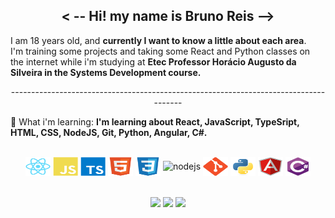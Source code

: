 <h2 align="center"> 
  < -- Hi! my name is <strong>Bruno Reis</strong> -->
</h2>

<p align="left">
  I am 18 years old, and <strong>currently I want to know a little about each area</strong>.<br>
  I'm training some projects and taking some React and Python classes on the internet while i'm studying at <strong>Etec Professor Horácio Augusto da Silveira in the Systems Development course.</strong>
</p>

<p align="center"> 
  -------------------------------------------------------------------------------------
</p>

<p align="left">
  🦄 What i'm learning: <strong>I'm learning about React, JavaScript, TypeSript, HTML, CSS, NodeJS, Git, Python, Angular, C#.</strong>
</p>

<div align="center" valign="top"><br>
  <img align="center" alt="React" height="30" width="40" src="https://raw.githubusercontent.com/devicons/devicon/master/icons/react/react-original.svg">
  <img align="center" alt="Js" height="30" width="40" src="https://raw.githubusercontent.com/devicons/devicon/master/icons/javascript/javascript-plain.svg">
  <img align="center" alt="TypeJs" height="30" width="40" src="https://raw.githubusercontent.com/devicons/devicon/master/icons/typescript/typescript-plain.svg">
  <img align="center" alt="HTML" height="30" width="40" src="https://raw.githubusercontent.com/devicons/devicon/master/icons/html5/html5-original.svg">
  <img align="center" alt="CSS" height="30" width="40" src="https://raw.githubusercontent.com/devicons/devicon/master/icons/css3/css3-original.svg">
  <img align="center" alt="nodejs" height="30" width="40" src="https://cdn.worldvectorlogo.com/logos/nodejs-icon.svg">
  <img align="center" alt="git" height="30" width="40" src="https://raw.githubusercontent.com/devicons/devicon/master/icons/git/git-original.svg">
  <img align="center" alt="Python" height="30" width="40" src="https://raw.githubusercontent.com/devicons/devicon/master/icons/python/python-original.svg">
  <img align="center" alt="Angular" height="30" width="40" src="https://raw.githubusercontent.com/devicons/devicon/master/icons/angularjs/angularjs-original.svg">
  <img align="center" alt="C#" height="30" width="40" src="https://raw.githubusercontent.com/devicons/devicon/master/icons/csharp/csharp-original.svg">
</div><br>

<!--<div align="center">
  <a href="https://github.com/BrunoReiis">
  <img height="180em" src="https://github-readme-stats.vercel.app/api?username=BrunoReiis&show_icons=true&include_all_commits=true&count_private=true&theme=dark"/>
  <img height="180em" src="https://github-readme-stats.vercel.app/api/top-langs/?username=BrunoReiis&layout=compact&langs_count=7&theme=dark"/>
</div> -->
<br>
<div align="center"> 
  <a href="https://instagram.com/bruno.dreis" target="_blank"><img src="https://img.shields.io/badge/-Instagram-%23E4405F?style=for-the-badge&logo=instagram&logoColor=white" target="_blank"></a>
  <a href = "mailto:bruno.reiis15@gmail.com"><img src="https://img.shields.io/badge/-Gmail-%23333?style=for-the-badge&logo=gmail&logoColor=white" target="_blank"></a>
  <a href="" target="_blank"><img src="https://img.shields.io/badge/-LinkedIn-%230077B5?style=for-the-badge&logo=linkedin&logoColor=white" target="_blank"></a>
</div
  
